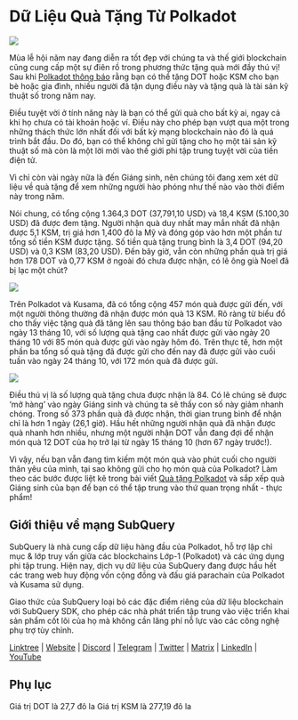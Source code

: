 # Dữ Liệu Quà Tặng Từ Polkadot

![](https://miro.medium.com/max/1400/1*Y_Fm1wWLcN9lAbWr0KK1qA.png)

Mùa lễ hội năm nay đang diễn ra tốt đẹp với chúng ta và thế giới blockchain cũng cung cấp một sự điên rồ trong phương thức tặng quà mới đầy thú vị! Sau khi [Polkadot thông báo](https://polkadot.network/blog/introducing-polkadot-kusama-gifts/) rằng bạn có thể tặng DOT hoặc KSM cho bạn bè hoặc gia đình, nhiều người đã tận dụng điều này và tặng quà là tài sản kỹ thuật số trong năm nay.

Điều tuyệt vời ở tính năng này là bạn có thể gửi quà cho bất kỳ ai, ngay cả khi họ chưa có tài khoản hoặc ví. Điều này cho phép bạn vượt qua một trong những thách thức lớn nhất đối với bất kỳ mạng blockchain nào đó là quá trình bắt đầu. Do đó, bạn có thể không chỉ gửi tặng cho họ một tài sản kỹ thuật số mà còn là một lời mời vào thế giới phi tập trung tuyệt vời của tiền điện tử.

Vì chỉ còn vài ngày nữa là đến Giáng sinh, nên chúng tôi đang xem xét dữ liệu về quà tặng để xem những người hào phóng như thế nào vào thời điểm này trong năm.

Nói chung, có tổng cộng 1.364,3 DOT (37,791,10 USD) và 18,4 KSM (5.100,30 USD) đã được đem tặng. Người nhận quà duy nhất may mắn nhất đã nhận được 5,1 KSM, trị giá hơn 1,400 đô la Mỹ và đóng góp vào hơn một phần tư tổng số tiền KSM được tặng. Số tiền quà tặng trung bình là 3,4 DOT (94,20 USD) và 0,3 KSM (83,20 USD). Đến bây giờ, vẫn còn những phần quà trị giá hơn 178 DOT và 0,77 KSM ở ngoài đó chưa được nhận, có lẽ ông già Noel đã bị lạc một chút?

![](https://miro.medium.com/max/1400/0*39FkrB8c1ZE2LhlU)

Trên Polkadot và Kusama, đã có tổng cộng 457 món quà được gửi đến, với một người thông thường đã nhận được món quà 13 KSM. Rõ ràng từ biểu đồ cho thấy việc tặng quà đã tăng lên sau thông báo ban đầu từ Polkadot vào ngày 13 tháng 10, với số lượng quà tặng cao nhất được gửi vào ngày 20 tháng 10 với 85 món quà được gửi vào ngày hôm đó. Trên thực tế, hơn một phần ba tổng số quà tặng đã được gửi cho đến nay đã được gửi vào cuối tuần vào ngày 24 tháng 10, với 172 món quà đã được gửi.

![](https://miro.medium.com/max/1400/0*F12i2JCMl0YOwaLG)

Điều thú vị là số lượng quà tặng chưa được nhận là 84. Có lẽ chúng sẽ được ‘mở hàng’ vào ngày Giáng sinh và chúng ta sẽ thấy con số này giảm nhanh chóng. Trong số 373 phần quà đã được nhận, thời gian trung bình để nhận chỉ là hơn 1 ngày (26,1 giờ). Hầu hết những người nhận quà đã nhận được quà nhanh hơn nhiều, nhưng một người nhận DOT vẫn đang đợi để nhận món quà 12 DOT của họ trở lại từ ngày 15 tháng 10 (hơn 67 ngày trước!).

Vì vậy, nếu bạn vẫn đang tìm kiếm một món quà vào phút cuối cho người thân yêu của mình, tại sao không gửi cho họ món quà của Polkadot? Làm theo các bước được liệt kê trong bài viết [Quà tặng Polkadot](https://polkadot.network/blog/introducing-polkadot-kusama-gifts/) và sắp xếp quà Giáng sinh của bạn để bạn có thể tập trung vào thứ quan trọng nhất - thực phẩm!

## Giới thiệu về mạng SubQuery

SubQuery là nhà cung cấp dữ liệu hàng đầu của Polkadot, hỗ trợ lập chỉ mục & lớp truy vấn giữa các blockchains Lớp-1 (Polkadot) và các ứng dụng phi tập trung. Hiện nay, dịch vụ dữ liệu của SubQuery đang được hầu hết các trang web huy động vốn cộng đồng và đấu giá parachain của Polkadot và Kusama sử dụng.

Giao thức của SubQuery loại bỏ các đặc điểm riêng của dữ liệu blockchain với SubQuery SDK, cho phép các nhà phát triển tập trung vào việc triển khai sản phẩm cốt lõi của họ mà không cần lãng phí nỗ lực vào các công nghệ phụ trợ tùy chỉnh.

​​​​[Linktree](https://linktr.ee/subquerynetwork) | [Website](https://subquery.network/) | [Discord](https://discord.com/invite/78zg8aBSMG) | [Telegram](https://t.me/subquerynetwork) | [Twitter](https://twitter.com/subquerynetwork) | [Matrix](https://matrix.to/#/#subquery:matrix.org) | [LinkedIn](https://www.linkedin.com/company/subquery) | [YouTube](https://www.youtube.com/channel/UCi1a6NUUjegcLHDFLr7CqLw)

## Phụ lục

Giá trị DOT là 27,7 đô la Giá trị KSM là 277,19 đô la
